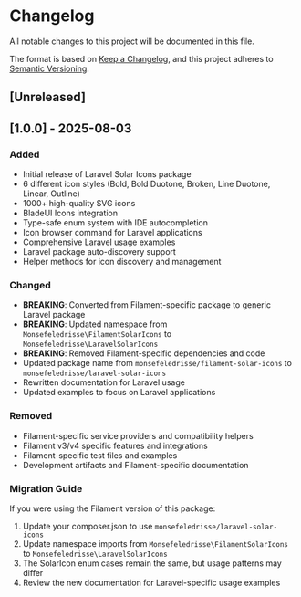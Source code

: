 # Changelog

All notable changes to this project will be documented in this file.

The format is based on [Keep a Changelog](https://keepachangelog.com/en/1.0.0/),
and this project adheres to [Semantic Versioning](https://semver.org/spec/v2.0.0.html).

## [Unreleased]

## [1.0.0] - 2025-08-03

### Added
- Initial release of Laravel Solar Icons package
- 6 different icon styles (Bold, Bold Duotone, Broken, Line Duotone, Linear, Outline)
- 1000+ high-quality SVG icons
- BladeUI Icons integration
- Type-safe enum system with IDE autocompletion
- Icon browser command for Laravel applications
- Comprehensive Laravel usage examples
- Laravel package auto-discovery support
- Helper methods for icon discovery and management

### Changed
- **BREAKING**: Converted from Filament-specific package to generic Laravel package
- **BREAKING**: Updated namespace from `Monsefeledrisse\FilamentSolarIcons` to `Monsefeledrisse\LaravelSolarIcons`
- **BREAKING**: Removed Filament-specific dependencies and code
- Updated package name from `monsefeledrisse/filament-solar-icons` to `monsefeledrisse/laravel-solar-icons`
- Rewritten documentation for Laravel usage
- Updated examples to focus on Laravel applications

### Removed
- Filament-specific service providers and compatibility helpers
- Filament v3/v4 specific features and integrations
- Filament-specific test files and examples
- Development artifacts and Filament-specific documentation

### Migration Guide
If you were using the Filament version of this package:
1. Update your composer.json to use `monsefeledrisse/laravel-solar-icons`
2. Update namespace imports from `Monsefeledrisse\FilamentSolarIcons` to `Monsefeledrisse\LaravelSolarIcons`
3. The SolarIcon enum cases remain the same, but usage patterns may differ
4. Review the new documentation for Laravel-specific usage examples
